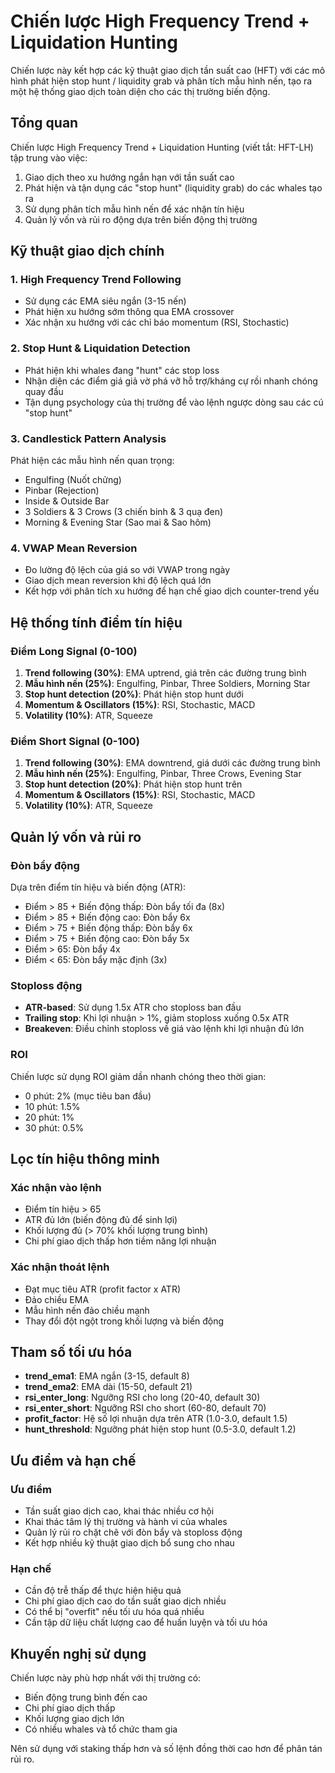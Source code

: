 # Chiến lược High Frequency Trend + Liquidation Hunting

Chiến lược này kết hợp các kỹ thuật giao dịch tần suất cao (HFT) với các mô hình phát hiện stop hunt / liquidity grab và phân tích mẫu hình nến, tạo ra một hệ thống giao dịch toàn diện cho các thị trường biến động.

## Tổng quan

Chiến lược High Frequency Trend + Liquidation Hunting (viết tắt: HFT-LH) tập trung vào việc:

1. Giao dịch theo xu hướng ngắn hạn với tần suất cao
2. Phát hiện và tận dụng các "stop hunt" (liquidity grab) do các whales tạo ra
3. Sử dụng phân tích mẫu hình nến để xác nhận tín hiệu
4. Quản lý vốn và rủi ro động dựa trên biến động thị trường

## Kỹ thuật giao dịch chính

### 1. High Frequency Trend Following

- Sử dụng các EMA siêu ngắn (3-15 nến)
- Phát hiện xu hướng sớm thông qua EMA crossover
- Xác nhận xu hướng với các chỉ báo momentum (RSI, Stochastic)

### 2. Stop Hunt & Liquidation Detection

- Phát hiện khi whales đang "hunt" các stop loss
- Nhận diện các điểm giá giả vờ phá vỡ hỗ trợ/kháng cự rồi nhanh chóng quay đầu
- Tận dụng psychology của thị trường để vào lệnh ngược dòng sau các cú "stop hunt"

### 3. Candlestick Pattern Analysis

Phát hiện các mẫu hình nến quan trọng:
- Engulfing (Nuốt chửng)
- Pinbar (Rejection)
- Inside & Outside Bar
- 3 Soldiers & 3 Crows (3 chiến binh & 3 quạ đen)
- Morning & Evening Star (Sao mai & Sao hôm)

### 4. VWAP Mean Reversion

- Đo lường độ lệch của giá so với VWAP trong ngày
- Giao dịch mean reversion khi độ lệch quá lớn
- Kết hợp với phân tích xu hướng để hạn chế giao dịch counter-trend yếu

## Hệ thống tính điểm tín hiệu

### Điểm Long Signal (0-100)

1. **Trend following (30%)**: EMA uptrend, giá trên các đường trung bình
2. **Mẫu hình nến (25%)**: Engulfing, Pinbar, Three Soldiers, Morning Star
3. **Stop hunt detection (20%)**: Phát hiện stop hunt dưới
4. **Momentum & Oscillators (15%)**: RSI, Stochastic, MACD
5. **Volatility (10%)**: ATR, Squeeze

### Điểm Short Signal (0-100)

1. **Trend following (30%)**: EMA downtrend, giá dưới các đường trung bình 
2. **Mẫu hình nến (25%)**: Engulfing, Pinbar, Three Crows, Evening Star
3. **Stop hunt detection (20%)**: Phát hiện stop hunt trên
4. **Momentum & Oscillators (15%)**: RSI, Stochastic, MACD
5. **Volatility (10%)**: ATR, Squeeze

## Quản lý vốn và rủi ro

### Đòn bẩy động

Dựa trên điểm tín hiệu và biến động (ATR):

- Điểm > 85 + Biến động thấp: Đòn bẩy tối đa (8x)
- Điểm > 85 + Biến động cao: Đòn bẩy 6x
- Điểm > 75 + Biến động thấp: Đòn bẩy 6x
- Điểm > 75 + Biến động cao: Đòn bẩy 5x
- Điểm > 65: Đòn bẩy 4x
- Điểm < 65: Đòn bẩy mặc định (3x)

### Stoploss động

- **ATR-based**: Sử dụng 1.5x ATR cho stoploss ban đầu
- **Trailing stop**: Khi lợi nhuận > 1%, giảm stoploss xuống 0.5x ATR
- **Breakeven**: Điều chỉnh stoploss về giá vào lệnh khi lợi nhuận đủ lớn

### ROI

Chiến lược sử dụng ROI giảm dần nhanh chóng theo thời gian:
- 0 phút: 2% (mục tiêu ban đầu) 
- 10 phút: 1.5%
- 20 phút: 1%
- 30 phút: 0.5%

## Lọc tín hiệu thông minh

### Xác nhận vào lệnh

- Điểm tín hiệu > 65 
- ATR đủ lớn (biến động đủ để sinh lợi)
- Khối lượng đủ (> 70% khối lượng trung bình)
- Chi phí giao dịch thấp hơn tiềm năng lợi nhuận

### Xác nhận thoát lệnh

- Đạt mục tiêu ATR (profit factor x ATR)
- Đảo chiều EMA
- Mẫu hình nến đảo chiều mạnh
- Thay đổi đột ngột trong khối lượng và biến động

## Tham số tối ưu hóa

- **trend_ema1**: EMA ngắn (3-15, default 8)
- **trend_ema2**: EMA dài (15-50, default 21) 
- **rsi_enter_long**: Ngưỡng RSI cho long (20-40, default 30)
- **rsi_enter_short**: Ngưỡng RSI cho short (60-80, default 70)
- **profit_factor**: Hệ số lợi nhuận dựa trên ATR (1.0-3.0, default 1.5)
- **hunt_threshold**: Ngưỡng phát hiện stop hunt (0.5-3.0, default 1.2)

## Ưu điểm và hạn chế

### Ưu điểm
- Tần suất giao dịch cao, khai thác nhiều cơ hội
- Khai thác tâm lý thị trường và hành vi của whales
- Quản lý rủi ro chặt chẽ với đòn bẩy và stoploss động
- Kết hợp nhiều kỹ thuật giao dịch bổ sung cho nhau

### Hạn chế
- Cần độ trễ thấp để thực hiện hiệu quả
- Chi phí giao dịch cao do tần suất giao dịch nhiều
- Có thể bị "overfit" nếu tối ưu hóa quá nhiều
- Cần tập dữ liệu chất lượng cao để huấn luyện và tối ưu hóa

## Khuyến nghị sử dụng

Chiến lược này phù hợp nhất với thị trường có:
- Biến động trung bình đến cao
- Chi phí giao dịch thấp
- Khối lượng giao dịch lớn
- Có nhiều whales và tổ chức tham gia

Nên sử dụng với staking thấp hơn và số lệnh đồng thời cao hơn để phân tán rủi ro.
